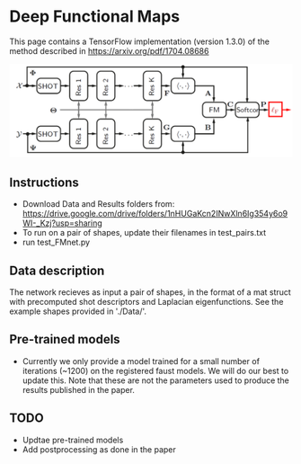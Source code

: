 # Deep Functional Maps
This page contains a TensorFlow implementation (version 1.3.0) of the method described in https://arxiv.org/pdf/1704.08686

![Alt text](/fmnet.png?raw=true "Teaser")


## Instructions
* Download Data and Results folders from: https://drive.google.com/drive/folders/1nHUGaKcn2INwXln6Ig354y6o9WI-_Kzj?usp=sharing
* To run on a pair of shapes, update their filenames in test_pairs.txt
* run test_FMnet.py

## Data description
The network recieves as input a pair of shapes, in the format of a mat struct with precomputed shot descriptors and Laplacian eigenfunctions. See the example shapes provided in './Data/'.

## Pre-trained models
* Currently we only provide a model trained for a small number of iterations (~1200) on the registered faust models. We will do our best to update this. Note that these are not the parameters used to produce the results published in the paper.  

## TODO
* Updtae pre-trained models
* Add postprocessing as done in the paper

